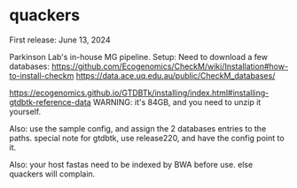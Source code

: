 # quackers
First release: June 13, 2024

Parkinson Lab's in-house MG pipeline.
Setup:
Need to download a few databases:
https://github.com/Ecogenomics/CheckM/wiki/Installation#how-to-install-checkm
https://data.ace.uq.edu.au/public/CheckM_databases/

https://ecogenomics.github.io/GTDBTk/installing/index.html#installing-gtdbtk-reference-data
WARNING: it's 84GB, and you need to unzip it yourself.

Also: 
use the sample config, and assign the 2 databases entries to the paths.
special note for gtdbtk, use release220, and have the config point to it. 

Also: 
your host fastas need to be indexed by BWA before use.  else quackers will complain. 
